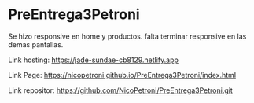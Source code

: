 # PreEntrega3Petroni
Se hizo responsive en home y productos. falta terminar responsive en las demas pantallas.

Link hosting: https://jade-sundae-cb8129.netlify.app

Link Page: https://nicopetroni.github.io/PreEntrega3Petroni/index.html

Link repositor: https://github.com/NicoPetroni/PreEntrega3Petroni.git
